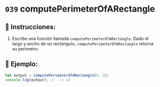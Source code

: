 # `039` computePerimeterOfARectangle

## 📝 Instrucciones:

1. Escribe una función llamada `computePerimeterOfARectangle`. Dado el largo y ancho de un rectángulo, `computePerimeterOfARectangle` retorna su perímetro.

## 📎 Ejemplo:

```Javascript
let output = computePerimeterOfARectangle(5, 2);
console.log(output); // --> 14
```
